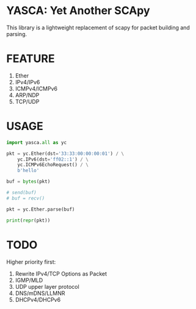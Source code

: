 YASCA: Yet Another SCApy
========================

This library is a lightweight replacement of scapy for packet building and parsing.

FEATURE
=======

1. Ether
2. IPv4/IPv6
3. ICMPv4/ICMPv6
4. ARP/NDP
5. TCP/UDP

USAGE
=====

```python
import yasca.all as yc

pkt = yc.Ether(dst='33:33:00:00:00:01') / \
    yc.IPv6(dst='ff02::1') / \
    yc.ICMPv6EchoRequest() / \
    b'hello'

buf = bytes(pkt)

# send(buf)
# buf = recv()

pkt = yc.Ether.parse(buf)

print(repr(pkt))
```

TODO
====

Higher priority first:


1. Rewrite IPv4/TCP Options as Packet
2. IGMP/MLD
3. UDP upper layer protocol
4. DNS/mDNS/LLMNR
5. DHCPv4/DHCPv6
